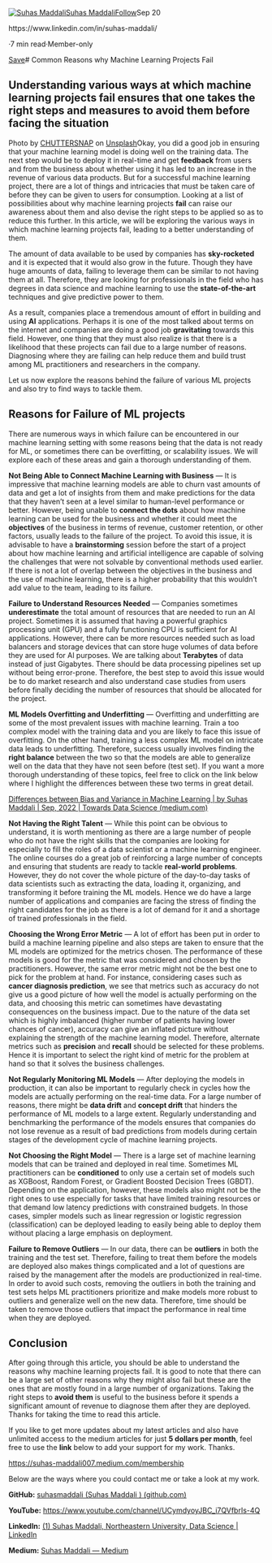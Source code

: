[![Suhas Maddali](https://miro.medium.com/fit/c/96/96/1*0yRi_mr4DSxrNmV73vQ5Ag.jpeg)](https://suhas-maddali007.medium.com/?source=post_page-----62fe811024d6--------------------------------)[Suhas Maddali](https://suhas-maddali007.medium.com/?source=post_page-----62fe811024d6--------------------------------)[Follow](https://medium.com/m/signin?actionUrl=https%3A%2F%2Fmedium.com%2F_%2Fsubscribe%2Fuser%2F2a74f90399ae&operation=register&redirect=https%3A%2F%2Ftowardsdatascience.com%2Fcommon-reasons-why-machine-learning-projects-fail-62fe811024d6&user=Suhas+Maddali&userId=2a74f90399ae&source=post_page-2a74f90399ae----62fe811024d6---------------------follow_byline-----------)Sep 20

<person role="MS student">
https://www.linkedin.com/in/suhas-maddali/
</person>

·7 min read·Member-only

[Save](https://medium.com/m/signin?actionUrl=https%3A%2F%2Fmedium.com%2F_%2Fbookmark%2Fp%2F62fe811024d6&operation=register&redirect=https%3A%2F%2Ftowardsdatascience.com%2Fcommon-reasons-why-machine-learning-projects-fail-62fe811024d6&source=--------------------------bookmark_header-----------)# Common Reasons why Machine Learning Projects Fail

## Understanding various ways at which machine learning projects fail ensures that one takes the right steps and measures to avoid them before facing the situation

![]()Photo by [CHUTTERSNAP](https://unsplash.com/@chuttersnap?utm_source=medium&utm_medium=referral) on [Unsplash](https://unsplash.com?utm_source=medium&utm_medium=referral)Okay, you did a good job in ensuring that your machine learning model is doing well on the training data. The next step would be to deploy it in real-time and get **feedback** from users and from the business about whether using it has led to an increase in the revenue of various data products. But for a successful machine learning project, there are a lot of things and intricacies that must be taken care of before they can be given to users for consumption. Looking at a list of possibilities about why machine learning projects **fail** can raise our awareness about them and also devise the right steps to be applied so as to reduce this further. In this article, we will be exploring the various ways in which machine learning projects fail, leading to a better understanding of them.

The amount of data available to be used by companies has **sky-rocketed** and it is expected that it would also grow in the future. Though they have huge amounts of data, failing to leverage them can be similar to not having them at all. Therefore, they are looking for professionals in the field who has degrees in data science and machine learning to use the **state-of-the-art** techniques and give predictive power to them.

As a result, companies place a tremendous amount of effort in building and using **AI** applications. Perhaps it is one of the most talked about terms on the internet and companies are doing a good job **gravitating** towards this field. However, one thing that they must also realize is that there is a likelihood that these projects can fail due to a large number of reasons. Diagnosing where they are failing can help reduce them and build trust among ML practitioners and researchers in the company.

Let us now explore the reasons behind the failure of various ML projects and also try to find ways to tackle them.

## Reasons for Failure of ML projects

There are numerous ways in which failure can be encountered in our machine learning setting with some reasons being that the data is not ready for ML, or sometimes there can be overfitting, or scalability issues. We will explore each of these areas and gain a thorough understanding of them.

**Not Being Able to Connect Machine Learning with Business** — It is impressive that machine learning models are able to churn vast amounts of data and get a lot of insights from them and make predictions for the data that they haven’t seen at a level similar to human-level performance or better. <quote label="metrics">However, being unable to **connect the dots** about how machine learning can be used for the business and whether it could meet the **objectives** of the business in terms of revenue, customer retention, or other factors, usually leads to the failure of the project.</quote> To avoid this issue, it is advisable to have a **brainstorming** session before the start of a project about how machine learning and artificial intelligence are capable of solving the challenges that were not solvable by conventional methods used earlier. If there is not a lot of overlap between the objectives in the business and the use of machine learning, there is a higher probability that this wouldn’t add value to the team, leading to its failure.

**Failure to Understand Resources Needed** — Companies sometimes **underestimate** the total amount of resources that are needed to run an AI project. Sometimes it is assumed that having a powerful graphics processing unit (GPU) and a fully functioning CPU is sufficient for AI applications. However, there can be more resources needed such as load balancers and storage devices that can store huge volumes of data before they are used for AI purposes. We are talking about **Terabytes** of data instead of just Gigabytes. There should be data processing pipelines set up without being error-prone. Therefore, the best step to avoid this issue would be to do market research and also understand case studies from users before finally deciding the number of resources that should be allocated for the project.

**ML Models Overfitting and Underfitting** — Overfitting and underfitting are some of the most prevalent issues with machine learning. Train a too complex model with the training data and you are likely to face this issue of overfitting. On the other hand, training a less complex ML model on intricate data leads to underfitting. Therefore, success usually involves finding the **right balance** between the two so that the models are able to generalize well on the data that they have not seen before (test set). If you want a more thorough understanding of these topics, feel free to click on the link below where I highlight the differences between these two terms in great detail.

[Differences between Bias and Variance in Machine Learning | by Suhas Maddali | Sep, 2022 | Towards Data Science (medium.com)](https://medium.com/towards-data-science/differences-between-bias-and-variance-in-machine-learning-7f79110626da)

**Not Having the Right Talent** — While this point can be obvious to understand, it is worth mentioning as there are a large number of people who do not have the right skills that the companies are looking for especially to fill the roles of a data scientist or a machine learning engineer. The online courses do a great job of reinforcing a large number of concepts and ensuring that students are ready to tackle **real-world problems**. However, they do not cover the whole picture of the day-to-day tasks of data scientists such as extracting the data, loading it, organizing, and transforming it before training the ML models. Hence we do have a large number of applications and companies are facing the stress of finding the right candidates for the job as there is a lot of demand for it and a shortage of trained professionals in the field.

**Choosing the Wrong Error Metric** — <quote label="metric">A lot of effort has been put in order to build a machine learning pipeline and also steps are taken to ensure that the ML models are optimized for the metrics chosen. The performance of these models is good for the metric that was considered and chosen by the practitioners. However, the same error metric might not be the best one to pick for the problem at hand.</quote> For instance, considering cases such as **cancer diagnosis prediction**, we see that metrics such as accuracy do not give us a good picture of how well the model is actually performing on the data, and choosing this metric can sometimes have devastating consequences on the business impact. Due to the nature of the data set which is highly imbalanced (higher number of patients having lower chances of cancer), accuracy can give an inflated picture without explaining the strength of the machine learning model. Therefore, alternate metrics such as **precision** and **recall** should be selected for these problems. Hence it is important to select the right kind of metric for the problem at hand so that it solves the business challenges.

**Not Regularly Monitoring ML Models** — After deploying the models in production, it can also be important to regularly check in cycles how the models are actually performing on the real-time data. For a large number of reasons, there might be **data drift** and **concept drift** that hinders the performance of ML models to a large extent. Regularly understanding and benchmarking the performance of the models ensures that companies do not lose revenue as a result of bad predictions from models during certain stages of the development cycle of machine learning projects.

**Not Choosing the Right Model** — There is a large set of machine learning models that can be trained and deployed in real time. Sometimes ML practitioners can be **conditioned** to only use a certain set of models such as XGBoost, Random Forest, or Gradient Boosted Decision Trees (GBDT). Depending on the application, however, these models also might not be the right ones to use especially for tasks that have limited training resources or that demand low latency predictions with constrained budgets. In those cases, simpler models such as linear regression or logistic regression (classification) can be deployed leading to easily being able to deploy them without placing a large emphasis on deployment.

**Failure to Remove Outliers** — In our data, there can be **outliers** in both the training and the test set. Therefore, failing to treat them before the models are deployed also makes things complicated and a lot of questions are raised by the management after the models are productionized in real-time. In order to avoid such costs, removing the outliers in both the training and test sets helps ML practitioners prioritize and make models more robust to outliers and generalize well on the new data. Therefore, time should be taken to remove those outliers that impact the performance in real time when they are deployed.

## Conclusion

After going through this article, you should be able to understand the reasons why machine learning projects fail. It is good to note that there can be a large set of other reasons why they might also fail but these are the ones that are mostly found in a large number of organizations. Taking the right steps to **avoid them** is useful to the business before it spends a significant amount of revenue to diagnose them after they are deployed. Thanks for taking the time to read this article.

If you like to get more updates about my latest articles and also have unlimited access to the medium articles for just **5 dollars per month**, feel free to use the **link** below to add your support for my work. Thanks.

<https://suhas-maddali007.medium.com/membership>

Below are the ways where you could contact me or take a look at my work.

**GitHub:** [suhasmaddali (Suhas Maddali ) (github.com)](https://github.com/suhasmaddali)

**YouTube:** <https://www.youtube.com/channel/UCymdyoyJBC_i7QVfbrIs-4Q>

**LinkedIn:** [(1) Suhas Maddali, Northeastern University, Data Science | LinkedIn](https://www.linkedin.com/in/suhas-maddali/)

**Medium:** [Suhas Maddali — Medium](https://suhas-maddali007.medium.com/)

